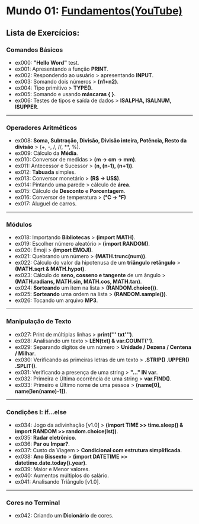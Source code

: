 # **Mundo 01**: [Fundamentos(YouTube)](https://www.youtube.com/playlist?list=PLHz_AreHm4dlKP6QQCekuIPky1CiwmdI6)

## **Lista de Exercícios:**
### Comandos Básicos
   - ex000: **"Hello Word"** test.
   - ex001: Apresentando a função **PRINT**.
   - ex002: Respondendo ao usuário > apresentando **INPUT**.
   - ex003: Somando dois números > **(n1+n2)**.
   - ex004: Tipo primitivo > **TYPE()**.
   - ex005: Somando e usando **máscaras { }**.
   - ex006: Testes de tipos e saída de dados > **ISALPHA, ISALNUM, ISUPPER**.
---
### Operadores Aritméticos
   - ex008: **Soma, Subtração, Divisão, Divisão inteira, Potência, Resto da divisão** > (+, -, /, //, **, %).
   - ex009: Cálculo da **Média**.
   - ex010: Conversor de medidas > **(m -> cm -> mm)**.
   - ex011: Antecessor e Sucessor > **(n, (n-1), (n+1))**.
   - ex012: **Tabuada** simples.
   - ex013: Conversor monetário > **(R$ -> US$)**.
   - ex014: Pintando uma parede > cálculo de **área**.
   - ex015: Cálculo de **Desconto** e **Porcentagem**.
   - ex016: Conversor de temperatura > **(°C -> °F)**
   - ex017: Aluguel de carros.
---
### Módulos
   - ex018: Importando **Bibliotecas** > **(import MATH)**.
   - ex019: Escolher número aleatório > **(import RANDOM)**.
   - ex020: Emoji > **(import EMOJI)**.
   - ex021: Quebrando um número > **(MATH.trunc(num))**.
   - ex022: Cálculo do valor da hipotenusa de um **triângulo retângulo** > **(MATH.sqrt & MATH.hypot)**.
   - ex023: Cálculo do **seno, cosseno e tangente** de um ângulo > **(MATH.radians, MATH.sin, MATH.cos, MATH.tan)**.
   - ex024: **Sorteando** um item na lista > **(RANDOM.choice())**.
   - ex025: **Sorteando** uma ordem na lista > **(RANDOM.sample())**.
   - ex026: Tocando um arquivo **MP3**.
---
### Manipulação de Texto
   - ex027: Print de múltiplas linhas > **print(''' txt''')**.
   - ex028: Analisando um texto > **LEN(txt) & var.COUNT('')**.
   - ex029: Separando digitos de um número > **Unidade / Dezena / Centena / Milhar**.
   - ex030: Verificando as primeiras letras de um texto > **.STRIP()  .UPPER()  .SPLIT()**.
   - ex031: Verificando a presença de uma string > **"..." IN var**.
   - ex032: Primeira e Última ocorrência de uma string > **var.FIND()**.
   - ex033: Primeiro e Último nome de uma pessoa > **(name[0], name[len(name)-1])**.
---
### Condições I: if...else
   - ex034: Jogo da adivinhação [v1.0] > **(import TIME >> time.sleep()  &  import RANDOM >> random.choice(lst))**.
   - ex035: **Radar eletrônico**.
   - ex036: **Par ou Impar?**.
   - ex037: Custo da Viagem > **Condicional com estrutura simplificada**. 
   - ex038: **Ano Bissexto** > **(import DATETIME >> datetime.date.today().year)**.
   - ex039: Maior e Menor valores.
   - ex040: Aumentos múltiplos do salário.
   - ex041: Analisando Triângulo [v1.0].
---
### Cores no Terminal
   - ex042: Criando um **Dicionário** de cores.
